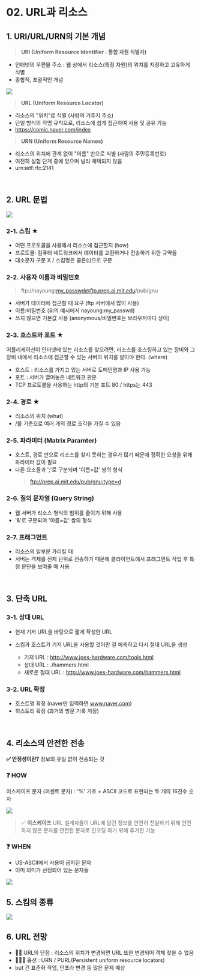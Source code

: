 # 02. URL과 리소스

## 1. URI/URL/URN의 기본 개념
> **URI (Uniform Resource Identifier : 통합 자원 식별자)**
- 인터넷의 우편물 주소 : 웹 상에서 리소스(특정 자원)의 위치를 지정하고 고유하게 식별
- 종합적, 포괄적인 개념

![](https://velog.velcdn.com/images/mooongs/post/747ae8a2-e974-4dbf-89f3-469995a8371c/image.png)

> **URL (Uniform Resource Locator)**
- 리소스의 "위치"로 식별 (사람의 거주지 주소)
- 단일 방식의 작명 규칙으로, 리소스에 쉽게 접근하여 사용 및 공유 가능
- https://comic.naver.com/index


> **URN (Uniform Resource Names)**
- 리소스의 위치에 관계 없이 "이름" 만으로 식별 (사람의 주민등록번호)
- 여전히 실험 단계 중에 있으며 널리 채택되지 않음
- urn:ietf:rfc:2141

<br>

## 2. URL 문법 
![](https://velog.velcdn.com/images/mooongs/post/c2c3edfd-7003-4ce9-8b7f-0d1c90c38daf/image.png)

### 2-1. **스킴 ★**
- 어떤 프로토콜을 사용해서 리소스에 접근할지 (how)
- 프로토콜: 컴퓨터 네트워크에서 데이터를 교환하거나 전송하기 위한 규약들
- 대소문자 구분 X / 스킴명은 콜론(:)으로 구분

### 2-2. **사용자 이름과 비밀번호**
  > ftp://nayoung:my_passwd@ftp.prep.ai.mit.edu/pub/gnu

- 서버가 데이터에 접근할 때 요구 (ftp 서버에서 많이 사용)
- 이름:비밀번호 (위의 예시에서 nayoung:my_passwd)
- 쓰지 않으면 기본값 사용 (anonymous/비밀번호는 브라우저마다 상이)


### 2-3. **호스트와 포트 ★**
어플리케이션이 인터넷에 있는 리소스를 찾으려면, 리소스를 호스팅하고 있는 장비와 그 장비 내에서 리소스에 접근할 수 있는 서버의 위치를 알아야 한다. (where)
- 호스트 : 리소스를 가지고 있는 서버로 도메인명과 IP 사용 가능
- 포트 : 서버가 열어놓은 네트워크 관문
- TCP 프로토콜을 사용하는 http의 기본 포트 80 / https는 443

### 2-4. **경로 ★**
- 리소스의 위치 (what)
- /를 기준으로 여러 개의 경로 조각을 가질 수 있음

### 2-5. **파라미터 (Matrix Paramter)**
- 호스트, 경로 만으로 리소스를 찾지 못하는 경우가 많기 때문에 정확한 요청을 위해 파라미터 값이 필요
- 다른 요소들과 ';'로 구분되며 '이름=값' 쌍의 형식
  > ftp://prep.ai.mit.edu/pub/gnu;type=d


### 2-6. **질의 문자열 (Query String)**
- 웹 서버가 리소스 형식의 범위를 줄이기 위해 사용
- '&'로 구분되며 '이름=값' 쌍의 형식


### 2-7. 프래그먼트 
- 리소스의 일부분 가리킬 때
- 서버는 객체를 전체 단위로 전송하기 때문에 클라이언트에서 프래그먼트 작업 후 특정 문단을 보여줄 때 사용
<br>

## 3. 단축 URL
### 3-1. **상대 URL**
- 현재 기저 URL을 바탕으로 짧게 작성한 URL
- 스킴과 호스트가 기저 URL을 사용할 것이란 걸 예측하고 다시 절대 URL을 생성

    - 기저 URL : http://www.joes-hardware.com/tools.html
    - 상대 URL : ./hammers.html
    - 새로운 절대 URL : http://www.joes-hardware.com/hammers.html

### 3-2. **URL 확장**
- 호스트명 확장 (naver만 입력하면 www.naver.com)
- 히스토리 확장 (과거의 방문 기록 저장)
<br>

## 4. 리소스의 안전한 전송
**✅ 안정성이란?** 정보의 유실 없이 전송되는 것

### ❓ HOW 
이스케이프 문자 (퍼센트 문자)
: '%' 기호 + ASCII 코드로 표현되는 두 개의 16진수 숫자

![](https://velog.velcdn.com/images/mooongs/post/2d41886f-3d47-4b97-b67b-8ff95552f091/image.png)

  > ✅  **이스케이프** 
URL 설계자들이 URL에 담긴 정보를 안전히 전달하기 위해 안전하지 않은 문자를 안전한 문자로 인코딩 하기 위해 추가한 기능


### ❓ **WHEN**
- US-ASCII에서 사용이 금지된 문자
- 이미 의미가 선점되어 있는 문자들
 
![](https://velog.velcdn.com/images/mooongs/post/47579cb2-1152-45c8-9e89-0429c8a8cd25/image.png)
<br>

## 5. 스킴의 종류
![](https://velog.velcdn.com/images/mooongs/post/b52a0f8e-fc9e-4d6d-aa0f-d1fd2e1809b7/image.png)
<br>

## 6. URL 전망
- 👎🏻 URL의 단점 : 리소스의 위치가 변경되면 URL 또한 변경되어 객체 찾을 수 없음
- 🤷🏻‍♀️ 옵션 : URN / PURL(Persistent uniform resource locators)
- but 긴 표준화 작업, 인프라 변경 등 많은 문제 예상

